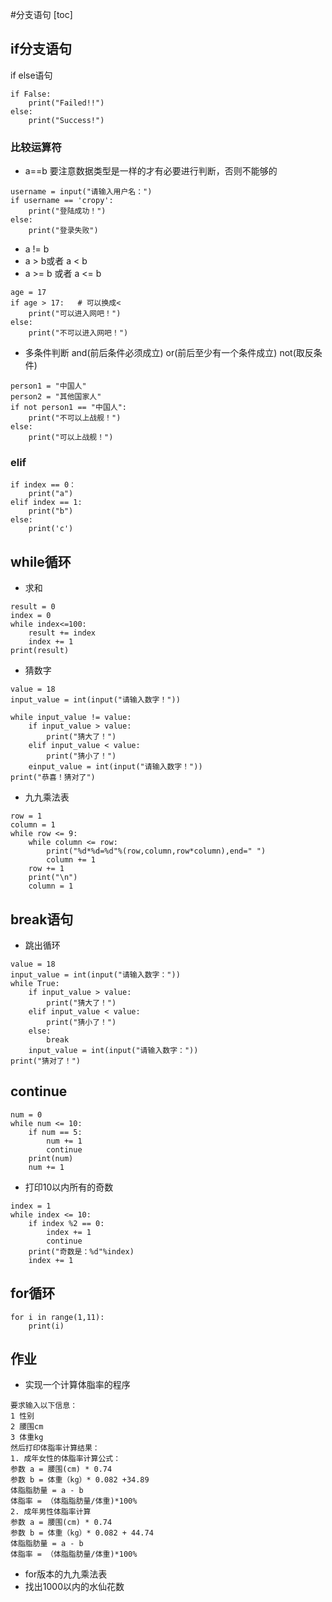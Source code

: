 #分支语句
[toc]
## if分支语句
if else语句
```
if False:
	print("Failed!!")
else:
    print("Success!")
```
### 比较运算符
- a==b
要注意数据类型是一样的才有必要进行判断，否则不能够的
```
username = input("请输入用户名：")
if username == 'cropy':
	print("登陆成功！")
else:
	print("登录失败")

```
- a != b
- a > b或者 a < b
- a >= b 或者 a <= b
```
age = 17
if age > 17:   # 可以换成<
	print("可以进入网吧！")
else:
	print("不可以进入网吧！")
```
- 多条件判断
and(前后条件必须成立)
or(前后至少有一个条件成立)
not(取反条件)
```
person1 = "中国人"
person2 = "其他国家人"
if not person1 == "中国人":
	print("不可以上战舰！")
else:
	print("可以上战舰！")
```
### elif
```
if index == 0：
    print("a")
elif index == 1:
    print("b")
else:
    print('c')
```
## while循环
- 求和
```
result = 0
index = 0
while index<=100:
	result += index
	index += 1
print(result)
```
- 猜数字
```
value = 18
input_value = int(input("请输入数字！"))

while input_value != value:
	if input_value > value:
		print("猜大了！")
	elif input_value < value:
		print("猜小了！")
	einput_value = int(input("请输入数字！"))
print("恭喜！猜对了")
```
- 九九乘法表
```
row = 1
column = 1
while row <= 9:
	while column <= row:
		print("%d*%d=%d"%(row,column,row*column),end=" ")
		column += 1
	row += 1
	print("\n")
	column = 1
```
## break语句
- 跳出循环
```
value = 18
input_value = int(input("请输入数字："))
while True:
	if input_value > value:
		print("猜大了！")
	elif input_value < value:
		print("猜小了！")
	else:
		break
	input_value = int(input("请输入数字："))
print("猜对了！")
```
## continue
```
num = 0
while num <= 10:
	if num == 5:
		num += 1
		continue
	print(num)
	num += 1
```
- 打印10以内所有的奇数
```
index = 1 
while index <= 10:
	if index %2 == 0:
		index += 1
		continue
	print("奇数是：%d"%index)
	index += 1
```
## for循环
```
for i in range(1,11):
	print(i)
```
## 作业
- 实现一个计算体脂率的程序
```
要求输入以下信息：
1 性别
2 腰围cm
3 体重kg
然后打印体脂率计算结果：
1. 成年女性的体脂率计算公式：
参数 a = 腰围(cm) * 0.74
参数 b = 体重（kg）* 0.082 +34.89
体脂脂肪量 = a - b
体脂率 = （体脂脂肪量/体重)*100%
2. 成年男性体脂率计算 
参数 a = 腰围(cm) * 0.74
参数 b = 体重（kg）* 0.082 + 44.74
体脂脂肪量 = a - b
体脂率 = （体脂脂肪量/体重)*100%
```
- for版本的九九乘法表
- 找出1000以内的水仙花数